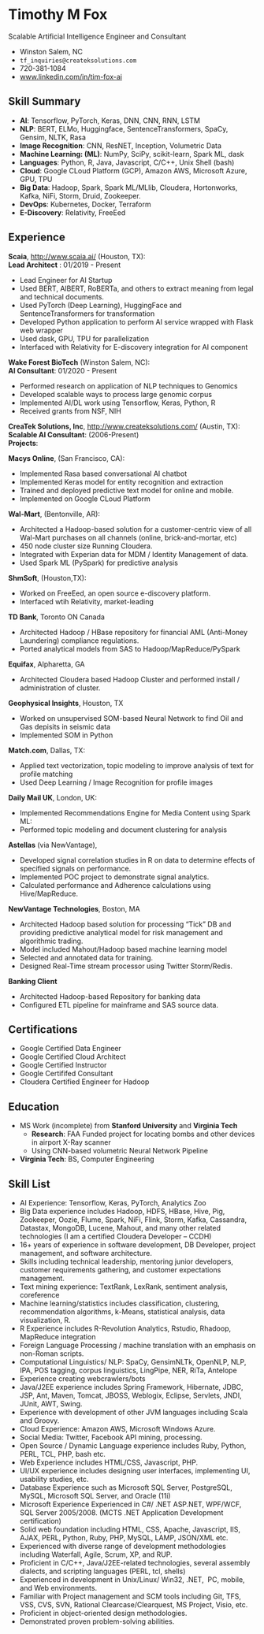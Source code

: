 # Timothy M Fox

Scalable Artificial Intelligence Engineer and Consultant

 * Winston Salem, NC
 * `tf_inquiries@createksolutions.com`
 * 720-381-1084
 * www.linkedin.com/in/tim-fox-ai    

## Skill Summary

* **AI**: Tensorflow, PyTorch, Keras, DNN, CNN, RNN, LSTM
* **NLP**: BERT, ELMo, Huggingface, SentenceTransformers, SpaCy, Gensim, NLTK, Rasa
* **Image Recognition**: CNN, ResNET, Inception, Volumetric Data
* **Machine Learning: (ML)**: NumPy, SciPy, scikit-learn, Spark ML, dask
* **Languages**: Python, R, Java, Javascript, C/C++, Unix Shell (bash)
* **Cloud**: Google CLoud Platform (GCP), Amazon AWS, Microsoft Azure, GPU, TPU
* **Big Data**: Hadoop, Spark, Spark ML/MLlib, Cloudera, Hortonworks, Kafka, NiFi, Storm, Druid, Zookeeper.
* **DevOps**: Kubernetes, Docker, Terraform
* **E-Discovery**: Relativity, FreeEed

## Experience

**Scaia**, http://www.scaia.ai/ (Houston, TX):  
  **Lead Architect** : 01/2019 - Present
 
  * Lead Engineer for AI Startup
  * Used BERT, AlBERT, RoBERTa, and others to extract meaning from legal and technical documents.
  * Used PyTorch (Deep Learning), HuggingFace and SentenceTransformers for transformation
  * Developed Python application to perform AI service wrapped with Flask web wrapper
  * Used dask, GPU, TPU for parallelization
  * Interfaced with Relativity for E-discovery integration for AI component

**Wake Forest BioTech** (Winston Salem, NC):  
  **AI Consultant**:  01/2020 - Present

  * Performed research on application of NLP techniques to Genomics
  * Developed scalable ways to process large genomic corpus 
  * Implemented AI/DL work using Tensorflow, Keras, Python, R
  * Received grants from NSF, NIH

**CreaTek Solutions, Inc**, http://www.createksolutions.com/ (Austin, TX): 
  **Scalable AI Consultant**:  (2006-Present)  
  **Projects**:  

**Macys Online**, (San Francisco, CA):  
  * Implemented Rasa based conversational AI chatbot
  * Implemented Keras model for entity recognition and extraction
  * Trained and deployed predictive text model for online and mobile.
  * Implemented on Google CLoud Platform

**Wal-Mart**, (Bentonville, AR):  

  * Architected a Hadoop-based solution for a customer-centric view of all Wal-Mart purchases on all channels (online, brick-and-mortar, etc)
  * 450 node cluster size Running Cloudera.
  * Integrated with Experian data for MDM / Identity Management of data.
  * Used Spark ML (PySpark) for predictive analysis

**ShmSoft**, (Houston,TX):
  * Worked on FreeEed, an open source e-discovery platform.
  * Interfaced wtih Relativity, market-leading 

**TD Bank**, Toronto ON Canada 

  * Architected Hadoop / HBase repository for financial AML (Anti-Money Laundering) compliance regulations.
  * Ported analytical models from SAS to Hadoop/MapReduce/PySpark

**Equifax**, Alpharetta, GA 

  * Architected Cloudera based Hadoop Cluster and performed install / administration of cluster.

**Geophysical Insights**, Houston, TX 

  * Worked on unsupervised SOM-based Neural Network to find Oil and Gas depisits in seismic data
  * Implemented SOM in Python

**Match.com**, Dallas, TX: 

  * Applied text vectorization, topic modeling to improve analysis of text for profile matching
  * Used Deep Learning / Image Recognition for profile images

**Daily Mail UK**, London, UK:

  * Implemented Recommendations Engine for Media Content using Spark ML:
  * Performed topic modeling and document clustering for analysis

**Astellas** (via NewVantage), 

  * Developed signal correlation studies in R on data to determine effects of specified signals on performance.
  * Implemented POC project to demonstrate signal analytics.
  * Calculated performance and Adherence calculations using Hive/MapReduce.

**NewVantage Technologies**, Boston, MA 

  * Architected Hadoop based solution for processing “Tick” DB and providing predictive analytical model for risk management and algorithmic trading.
  * Model included Mahout/Hadoop based machine learning model
  * Selected and annotated data for training.
  * Designed Real-Time stream processor using Twitter Storm/Redis.

**Banking Client** 

  * Architected Hadoop-based Repository for banking data
  * Configured ETL pipeline for mainframe and SAS source data.


## Certifications

  * Google Certified Data Engineer
  * Google Certified Cloud Architect
  * Google Certified Instructor
  * Google Certififed Consultant
  * Cloudera Certified Engineer for Hadoop


## Education

  * MS Work (incomplete) from **Stanford University** and **Virginia Tech**
    - **Research**:  FAA Funded project for locating bombs and other devices in airport X-Ray scanner
    - Using CNN-based volumetric Neural Network Pipeline 
  * **Virginia Tech**: BS, Computer Engineering

## Skill List

 * AI Experience: Tensorflow, Keras, PyTorch, Analytics Zoo
 * Big Data experience includes Hadoop, HDFS, HBase, Hive, Pig, Zookeeper, Oozie, Flume, Spark, NiFi, Flink, Storm, Kafka, Cassandra, Datastax, MongoDB, Lucene, Mahout, and many other related technologies (I am a certified Cloudera Developer – CCDH)
 * 16+ years of experience in software development, DB Developer, project management, and software architecture.
 * Skills including technical leadership, mentoring junior developers, customer requirements gathering, and customer expectations management.
 * Text mining experience: TextRank, LexRank, sentiment analysis, coreference
 * Machine learning/statistics includes classification, clustering, recommendation algorithms, k-Means, statistical analysis, data visualization, R.
 * R Experience includes R-Revolution Analytics, Rstudio, Rhadoop, MapReduce integration
 * Foreign Language Processing / machine translation with an emphasis on non-Roman scripts.
 * Computational Linguistics/ NLP: SpaCy, GensimNLTk, OpenNLP, NLP, IPA, POS tagging, corpus linguistics, LingPipe, NER, RiTa, Antelope
 * Experience creating webcrawlers/bots
 * Java/J2EE experience includes Spring Framework, Hibernate, JDBC, JSP, Ant, Maven, Tomcat, JBOSS, Weblogix, Eclipse, Servlets, JNDI, JUnit, AWT, Swing.
 * Experience with development of other JVM languages including Scala and Groovy.
 * Cloud Experience: Amazon AWS, Microsoft Windows Azure.
 * Social Media: Twitter, Facebook API mining, processing.
 * Open Source / Dynamic Language experience includes Ruby, Python, PERL, TCL, PHP, bash etc.
 * Web Experience includes HTML/CSS, Javascript, PHP.
 * UI/UX experience includes designing user interfaces, implementing UI, usability studies, etc.
 * Database Experience such as Microsoft SQL Server, PostgreSQL, MySQL, Microsoft SQL Server, and Oracle (11i)
 * Microsoft Experience Experienced in C#/ .NET ASP.NET, WPF/WCF, SQL Server 2005/2008. (MCTS .NET Application Development certification)
 * Solid web foundation including HTML, CSS, Apache, Javascript, IIS, AJAX, PERL, Python, Ruby, PHP, MySQL, LAMP, JSON/XML etc.
 * Experienced with diverse range of development methodologies including Waterfall, Agile, Scrum, XP, and RUP.
 * Proficient in C/C++, Java/J2EE-related technologies, several assembly dialects, and scripting languages (PERL, tcl, shells)
 * Experienced in development in Unix/Linux/ Win32, .NET,  PC, mobile, and Web environments.
 * Familiar with Project management and SCM tools including Git, TFS, VSS, CVS, SVN, Rational Clearcase/Clearquest, MS Project, Visio, etc.
 * Proficient in object-oriented design methodologies.
 * Demonstrated proven problem-solving abilities.
